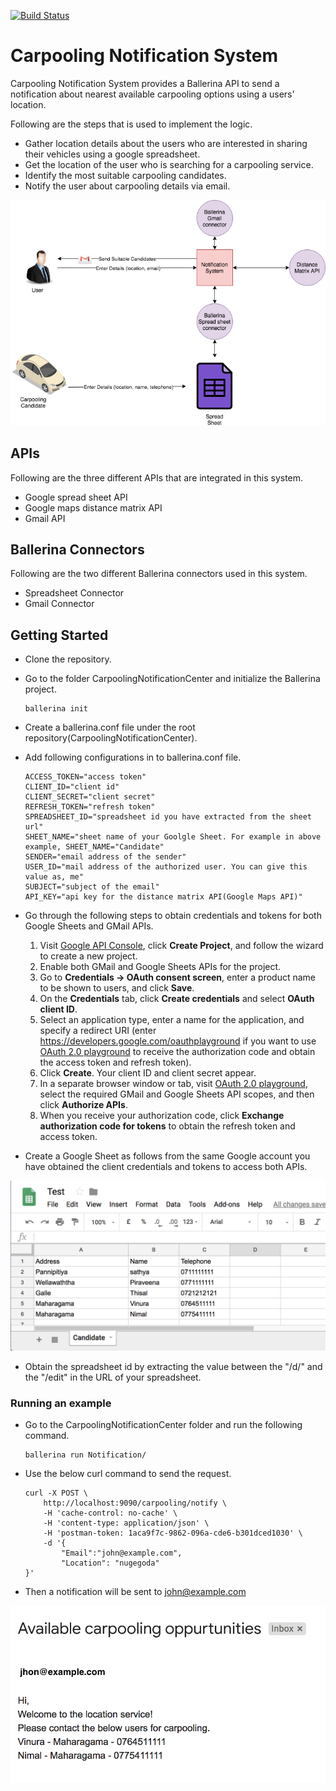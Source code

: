 [![Build Status](https://travis-ci.org/ballerina-guides/gmail-spreadsheet-integration.svg?branch=master)](https://travis-ci.org/ballerina-guides/gmail-spreadsheet-integration)

# Carpooling Notification System

Carpooling Notification System provides a Ballerina API  to send a notification about nearest available carpooling options using a users' location.

Following are the steps that is used to implement the logic. 

- Gather location details about the users who are interested in sharing their vehicles using a google spreadsheet. 
- Get the location of the user who is searching for a carpooling service.
- Identify the most suitable carpooling candidates. 
- Notify the user about carpooling details via email.

![Highlevel System Diagram](Images/notify_diagram.png)

## APIs

Following are the three different APIs that are integrated in this system. 

- Google spread sheet API 
- Google maps distance matrix API 
- Gmail API 

## Ballerina Connectors

Following are the two different Ballerina connectors used in this system.

- Spreadsheet Connector
- Gmail Connector

## Getting Started

- Clone the repository.
- Go to the folder CarpoolingNotificationCenter and initialize the Ballerina project.
    ```
    ballerina init
    ```
- Create a ballerina.conf file under the root repository(CarpoolingNotificationCenter).
- Add following configurations in to ballerina.conf file.

    ```
    ACCESS_TOKEN="access token"
    CLIENT_ID="client id"
    CLIENT_SECRET="client secret"
    REFRESH_TOKEN="refresh token"
    SPREADSHEET_ID="spreadsheet id you have extracted from the sheet url"
    SHEET_NAME="sheet name of your Goolgle Sheet. For example in above example, SHEET_NAME="Candidate"
    SENDER="email address of the sender"
    USER_ID="mail address of the authorized user. You can give this value as, me"
    SUBJECT="subject of the email"
    API_KEY="api key for the distance matrix API(Google Maps API)"
    ```

- Go through the following steps to obtain credentials and tokens for both Google Sheets and GMail APIs.
    1. Visit [Google API Console](https://console.developers.google.com), click **Create Project**, and follow the wizard 
    to create a new project.
    2. Enable both GMail and Google Sheets APIs for the project.
    3. Go to **Credentials -> OAuth consent screen**, enter a product name to be shown to users, and click **Save**.
    4. On the **Credentials** tab, click **Create credentials** and select **OAuth client ID**. 
    5. Select an application type, enter a name for the application, and specify a redirect URI 
    (enter https://developers.google.com/oauthplayground if you want to use 
    [OAuth 2.0 playground](https://developers.google.com/oauthplayground) to receive the authorization code and obtain the 
    access token and refresh token). 
    6. Click **Create**. Your client ID and client secret appear. 
    7. In a separate browser window or tab, visit [OAuth 2.0 playground](https://developers.google.com/oauthplayground), 
    select the required GMail and Google Sheets API scopes, and then click **Authorize APIs**.
    8. When you receive your authorization code, click **Exchange authorization code for tokens** to obtain the refresh 
    token and access token.         

- Create a Google Sheet as follows from the same Google account you have obtained the client credentials and tokens 
to access both APIs.

![Sample googlsheet created to identify people who are interesetd in sharing vehicles for carpooling](Images/sheet.png)

- Obtain the spreadsheet id by extracting the value between the "/d/" and the "/edit" in the URL of your spreadsheet.

### Running an example
- Go to the CarpoolingNotificationCenter folder and run the following command.

    ```
    ballerina run Notification/
    ```
- Use the below curl command to send the request.

    ```
    curl -X POST \
        http://localhost:9090/carpooling/notify \
        -H 'cache-control: no-cache' \
        -H 'content-type: application/json' \
        -H 'postman-token: 1aca9f7c-9862-096a-cde6-b301dced1030' \
        -d '{
	        "Email":"john@example.com",
	        "Location": "nugegoda"
    }'
    ```

- Then a notification will be sent to john@example.com

![Sample email](Images/notification.png)

